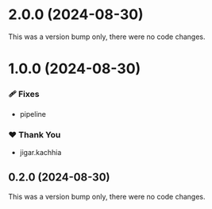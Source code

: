 # 2.0.0 (2024-08-30)

This was a version bump only, there were no code changes.

# 1.0.0 (2024-08-30)


### 🩹 Fixes

- pipeline

### ❤️  Thank You

- jigar.kachhia

## 0.2.0 (2024-08-30)

This was a version bump only, there were no code changes.